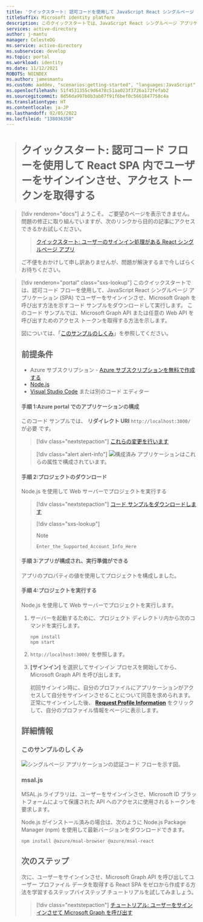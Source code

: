 ```yaml
---
title: 'クイックスタート: 認可コードを使用して JavaScript React シングルページ アプリ (SPA) でユーザーをサインインさせて Microsoft Graph を呼び出す | Azure'
titleSuffix: Microsoft identity platform
description: このクイックスタートでは、JavaScript React シングルページ アプリケーション (SPA) で認可コード フローを使用して、個人アカウント、職場アカウント、学校アカウントのユーザーをサインインさせ、Microsoft Graph を呼び出す方法について説明します。
services: active-directory
author: j-mantu
manager: CelesteDG
ms.service: active-directory
ms.subservice: develop
ms.topic: portal
ms.workload: identity
ms.date: 11/12/2021
ROBOTS: NOINDEX
ms.author: jamesmantu
ms.custom: aaddev, "scenarios:getting-started", "languages:JavaScript", devx-track-js, mode-other
ms.openlocfilehash: 51f4531355c9d6478c51aa023f3726a172fefab2
ms.sourcegitcommit: 8d56da997b0b3ab07f91f6bef0c5661847758c4a
ms.translationtype: HT
ms.contentlocale: ja-JP
ms.lasthandoff: 02/05/2022
ms.locfileid: "138036358"
---
```

> # <a name="quickstart-sign-in-and-get-an-access-token-in-a-react-spa-using-the-auth-code-flow"></a>クイックスタート: 認可コード フローを使用して React SPA 内でユーザーをサインインさせ、アクセス トークンを取得する


> [!div renderon="docs"]
> ようこそ。 ご要望のページを表示できません。 問題の修正に取り組んでいますが、次のリンクから目的の記事にアクセスできるかお試しください。
>
> > [クイックスタート: ユーザーのサインイン処理がある React シングルページ アプリ](single-page-app-quickstart.md?pivots=devlang-react)
> 
> ご不便をおかけして申し訳ありませんが、問題が解決するまで今しばらくお待ちください。

> [!div renderon="portal" class="sxs-lookup"]
> このクイックスタートでは、認可コード フローを使用して、JavaScript React シングルページ アプリケーション (SPA) でユーザーをサインインさせ、Microsoft Graph を呼び出す方法を示すコード サンプルをダウンロードして実行します。 このコード サンプルでは、Microsoft Graph API または任意の Web API を呼び出すためのアクセス トークンを取得する方法を示します。
> 
> 図については、「[このサンプルのしくみ](#how-the-sample-works)」を参照してください。
> 
> ## <a name="prerequisites"></a>前提条件
> 
> * Azure サブスクリプション - [Azure サブスクリプションを無料で作成する](https://azure.microsoft.com/free/?WT.mc_id=A261C142F)
> * [Node.js](https://nodejs.org/en/download/)
> * [Visual Studio Code](https://code.visualstudio.com/download) または別のコード エディター
> 
> #### <a name="step-1-configure-your-application-in-the-azure-portal"></a>手順 1:Azure portal でのアプリケーションの構成
> 
> このコード サンプルでは、 **リダイレクト URI** `http://localhost:3000/` が必要 です。
> > [!div class="nextstepaction"]
> > [これらの変更を行います]()
> 
> > [!div class="alert alert-info"]
> > ![構成済み](media/quickstart-v2-javascript/green-check.png) アプリケーションはこれらの属性で構成されています。
> 
> #### <a name="step-2-download-the-project"></a>手順 2:プロジェクトのダウンロード
> 
> Node.js を使用して Web サーバーでプロジェクトを実行する
> 
> > [!div class="nextstepaction"]
> > [コード サンプルをダウンロードします](https://github.com/Azure-Samples/ms-identity-javascript-react-spa/archive/main.zip)
> 
> > [!div class="sxs-lookup"]
> > > [!NOTE]
> > > `Enter_the_Supported_Account_Info_Here`
> 
> 
> #### <a name="step-3-your-app-is-configured-and-ready-to-run"></a>手順 3:アプリが構成され、実行準備ができる
> アプリのプロパティの値を使用してプロジェクトを構成しました。
> 
> #### <a name="step-4-run-the-project"></a>手順 4:プロジェクトを実行する
> 
> Node.js を使用して Web サーバーでプロジェクトを実行します。
> 
> 1. サーバーを起動するために、プロジェクト ディレクトリ内から次のコマンドを実行します。
>     ```console
>     npm install
>     npm start
>     ```
> 1. `http://localhost:3000/` を参照します。
> 
> 1. **[サインイン]** を選択してサインイン プロセスを開始してから、Microsoft Graph API を呼び出します。
> 
>     初回サインイン時に、自分のプロファイルにアプリケーションがアクセスして自分をサインインさせることについて同意を求められます。 正常にサインインした後、 **[Request Profile Information](プロファイル情報をリクエスト)** をクリックして、自分のプロファイル情報をページに表示します。
> 
> ## <a name="more-information"></a>詳細情報
> 
> ### <a name="how-the-sample-works"></a>このサンプルのしくみ
> 
> ![シングルページ アプリケーションの認証コード フローを示す図。](media/quickstart-v2-javascript-auth-code/diagram-01-auth-code-flow.png)
> 
> ### <a name="msaljs"></a>msal.js
> 
> MSAL.js ライブラリは、ユーザーをサインインさせ、Microsoft ID プラットフォームによって保護された API へのアクセスに使用されるトークンを要求します。
> 
> Node.js がインストール済みの場合は、次のように Node.js Package Manager (npm) を使用して最新バージョンをダウンロードできます。
> 
> ```console
> npm install @azure/msal-browser @azure/msal-react
> ```
> 
> ## <a name="next-steps"></a>次のステップ
> 
> 次に、ユーザーをサインインさせ、Microsoft Graph API を呼び出してユーザー プロファイル データを取得する React SPA をゼロから作成する方法を学習するステップバイステップ チュートリアルを試してみましょう。
> 
> > [!div class="nextstepaction"]
> > [チュートリアル: ユーザーをサインインさせて Microsoft Graph を呼び出す](tutorial-v2-react.md)
